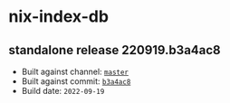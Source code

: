 # nix-index-db
## standalone release 220919.b3a4ac8
- Built against channel: [`master`](https://github.com/nixos/nixpkgs/tree/master)
- Built against commit: [`b3a4ac8`](https://github.com/NixOS/nixpkgs/commit/b3a4ac83b0fae395337cf04b9da97a7eaf659561)
- Build date: `2022-09-19`
